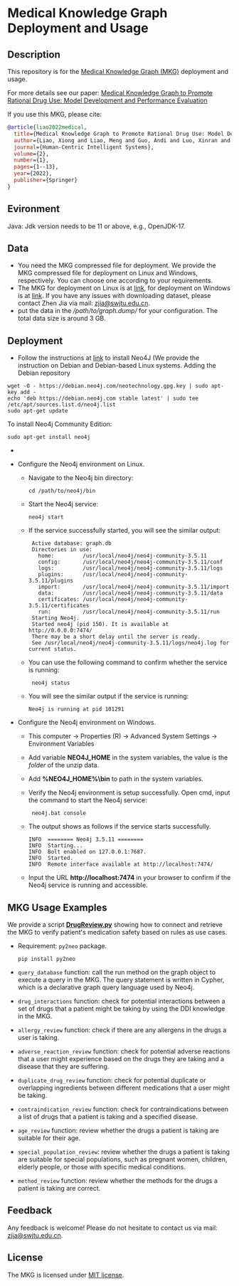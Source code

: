 # Medical Knowledge Graph Deployment and Usage

Description
------
This repository is for the [Medical Knowledge Graph (MKG)](https://link.springer.com/content/pdf/10.1007/s44230-022-00005-z.pdf) deployment and usage. 

For more details see our paper: [Medical Knowledge Graph to Promote Rational Drug Use: Model
Development and Performance Evaluation](https://link.springer.com/content/pdf/10.1007/s44230-022-00005-z.pdf) 

If you use this MKG, please cite:
```bibtex
@article{liao2022medical,
  title={Medical Knowledge Graph to Promote Rational Drug Use: Model Development and Performance Evaluation},
  author={Liao, Xiong and Liao, Meng and Guo, Andi and Luo, Xinran and Li, Ziwei and Chen, Weiyuan and Li, Tianrui and Du, Shengdong and Jia, Zhen},
  journal={Human-Centric Intelligent Systems},
  volume={2},
  number={1},
  pages={1--13},
  year={2022},
  publisher={Springer}
}
```

## Evironment
Java: Jdk version needs to be 11 or above, e.g., OpenJDK-17.

## Data
 - You need the MKG compressed file for deployment. We provide the MKG compressed file for deployment on Linux and Windows, respectively. You can choose one according to your requirements. 
 - The MKG for deployment on Linux is at [link](https://drive.google.com/file/d/19HMFE68t-6-hzyNUzKR71WP5CctP6cXN/view?usp=drive_link), for deployment on Windows is at [link](https://drive.google.com/file/d/1i0Go1ZaJp9Oy7GIqhnToxylw0zAkpPVe/view?usp=drive_link). 
If you have any issues with downloading dataset, please contact Zhen Jia via mail: zjia@swjtu.edu.cn. 
-  put the data in the */path/to/graph.dump/* for your configuration. The total data size is around 3 GB.

## Deployment
- Follow the instructions at [link](https://neo4j.com/docs/operations-manual/5/installation/) to install Neo4J (We provide the instruction on Debian and Debian-based Linux systems.
Adding the Debian repository
```
wget -O - https://debian.neo4j.com/neotechnology.gpg.key | sudo apt-key add -
echo 'deb https://debian.neo4j.com stable latest' | sudo tee /etc/apt/sources.list.d/neo4j.list
sudo apt-get update
```

To install Neo4j Community Edition:
```
sudo apt-get install neo4j
```
- 
- Configure the Neo4j environment on Linux.
      
     - Navigate to the Neo4j bin directory:
       ```
       cd /path/to/neo4j/bin
       ```
     - Start the Neo4j service:
       ```
       neo4j start
       ``` 
     - If the service successfully started, you will see the similar output:
       ```      
        Active database: graph.db
        Directories in use:
          home:         /usr/local/neo4j/neo4j-community-3.5.11
          config:       /usr/local/neo4j/neo4j-community-3.5.11/conf
          logs:         /usr/local/neo4j/neo4j-community-3.5.11/logs
          plugins:      /usr/local/neo4j/neo4j-community-3.5.11/plugins
          import:       /usr/local/neo4j/neo4j-community-3.5.11/import
          data:         /usr/local/neo4j/neo4j-community-3.5.11/data
          certificates: /usr/local/neo4j/neo4j-community-3.5.11/certificates
          run:          /usr/local/neo4j/neo4j-community-3.5.11/run
        Starting Neo4j.
        Started neo4j (pid 150). It is available at http://0.0.0.0:7474/
        There may be a short delay until the server is ready.
        See /usr/local/neo4j/neo4j-community-3.5.11/logs/neo4j.log for current status.
       ``` 
    - You can use the following command to confirm whether the service is running: 
      ```
       neo4j status
      ``` 
    - You will see the similar output if the service is running:     
      ``` 
      Neo4j is running at pid 101291
      ``` 
 - Configure the Neo4j environment on Windows.
   
    - This computer → Properties (R) → Advanced System Settings → Environment Variables

    - Add variable **NEO4J_HOME** in the system variables, the value is the *folder* of the unzip data.

    - Add **%NEO4J_HOME%\bin** to path in the system variables.
   
    - Verify the Neo4j environment is setup successfully. Open cmd, input the command to start the Neo4j service:
   
      ```
       neo4j.bat console
       ```
   
    - The output shows as follows if the service starts successfully.

      ```
      INFO  ======== Neo4j 3.5.11 ========
      INFO  Starting...
      INFO  Bolt enabled on 127.0.0.1:7687.
      INFO  Started.
      INFO  Remote interface available at http://localhost:7474/
      ```
 
   - Input the URL **http://localhost:7474** in your browser to confirm if the Neo4j service is running and accessible.
   
 
## MKG Usage Examples

We provide a script **[DrugReview.py](mkg_usage/DrugReview.py)** showing how to connect and retrieve the MKG to verify patient's medication safety based on rules as use cases. 
 - Requirement: `py2neo` package.
     ```
     pip install py2neo
     ```

- `query_database` function: call the run method on the graph object to execute a query in the MKG. The query statement is written in Cypher, which is a declarative graph query language used by Neo4j.


- `drug_interactions` function: check for potential interactions between a set of drugs that a patient might be taking by using the DDI knowledge in the MKG.


- `allergy_review` function: check if there are any allergens in the drugs a user is taking.


-  `adverse_reaction_review` function: check for potential adverse reactions that a user might experience based on the drugs they are taking and a disease that they are suffering.


-  `duplicate_drug_review` function: check for potential duplicate or overlapping ingredients between different medications that a user might be taking.


-  `contraindication_review` function: check for contraindications between a list of drugs that a patient is taking and a specified disease.


-  `age_review` function: review whether the drugs a patient is taking are suitable for their age.


-  `special_population_review`: review whether the drugs a patient is taking are suitable for special populations, such as pregnant women, children, elderly people, or those with specific medical conditions.


-  `method_review` function: review whether the methods for the drugs a patient is taking are correct.


## Feedback
Any feedback is welcome! Please do not hesitate to contact us via mail: zjia@swjtu.edu.cn.

## License
The MKG is licensed under [MIT license](LICENSE).